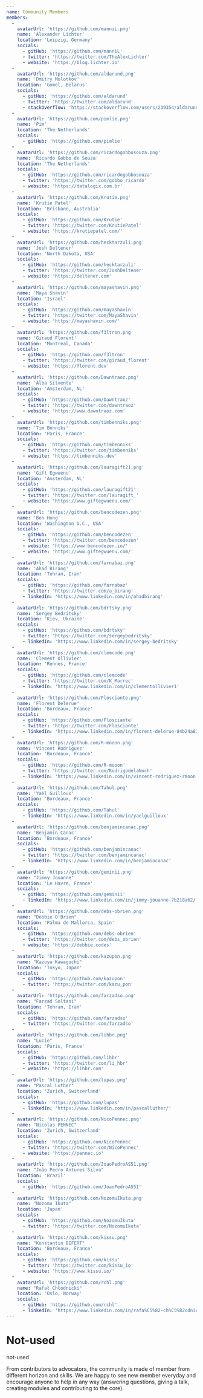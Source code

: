 ```yaml
---
name: Community Members
members:
  -
    avatarUrl: 'https://github.com/manniL.png'
    name: 'Alexander Lichter'
    location: 'Leipzig, Germany'
    socials:
      - gitHub: 'https://github.com/manniL'
      - twitter: 'https://twitter.com/TheAlexLichter'
      - website: 'https://blog.lichter.io'
  -
    avatarUrl: 'https://github.com/aldarund.png'
    name: 'Dmitry Molotkov'
    location: 'Gomel, Belarus'
    socials:
      - gitHub: 'https://github.com/aldarund'
      - twitter: 'https://twitter.com/aldarund'
      - stackOverflow: 'https://stackoverflow.com/users/239354/aldarund'
  -
    avatarUrl: 'https://github.com/pimlie.png'
    name: 'Pim'
    location: 'The Netherlands'
    socials:
      - gitHub: 'https://github.com/pimlie'
  -
    avatarUrl: 'https://github.com/ricardogobbosouza.png'
    name: 'Ricardo Gobbo de Souza'
    location: 'The Netherlands'
    socials:
      - gitHub: 'https://github.com/ricardogobbosouza'
      - twitter: 'https://twitter.com/gobbo_ricardo'
      - website: 'https://datalogix.com.br'
  -
    avatarUrl: 'https://github.com/Krutie.png'
    name: 'Krutie Patel'
    location: 'Brisbane, Australia'
    socials:
      - gitHub: 'https://github.com/Krutie'
      - twitter: 'https://twitter.com/KrutiePatel'
      - website: 'https://krutiepatel.com/'
  -
    avatarUrl: 'https://github.com/hecktarzuli.png'
    name: 'Josh Deltener'
    location: 'North Dakota, USA'
    socials:
      - gitHub: 'https://github.com/hecktarzuli'
      - twitter: 'https://twitter.com/JoshDeltener'
      - website: 'https://deltener.com'
  -
    avatarUrl: 'https://github.com/mayashavin.png'
    name: 'Maya Shavin'
    location: 'Israel'
    socials:
      - gitHub: 'https://github.com/mayashavin'
      - twitter: 'https://twitter.com/MayaShavin'
      - website: 'https://mayashavin.com/'
  -
    avatarUrl: 'https://github.com/f3ltron.png'
    name: 'Giraud Florent'
    location: 'Montreal, Canada'
    socials:
      - gitHub: 'https://github.com/f3ltron'
      - twitter: 'https://twitter.com/giraud_florent'
      - website: 'https://florent.dev'
  -
    avatarUrl: 'https://github.com/Dawntraoz.png'
    name: 'Alba Silvente'
    location: 'Amsterdam, NL'
    socials:
      - gitHub: 'https://github.com/Dawntraoz'
      - twitter: 'https://twitter.com/dawntraoz'
      - website: 'https://www.dawntraoz.com'
  -
    avatarUrl: 'https://github.com/timbenniks.png'
    name: 'Tim Benniks'
    location: 'Paris, France'
    socials:
      - gitHub: 'https://github.com/timbenniks'
      - twitter: 'https://twitter.com/timbenniks'
      - website: 'https://timbenniks.dev'
  -
    avatarUrl: 'https://github.com/lauragift21.png'
    name: 'Gift Egwuenu'
    location: 'Amsterdam, NL'
    socials:
      - gitHub: 'https://github.com/lauragift21'
      - twitter: 'https://twitter.com/lauragift_'
      - website: 'https://www.giftegwuenu.com/'
  -
    avatarUrl: 'https://github.com/bencodezen.png'
    name: 'Ben Hong'
    location: 'Washington D.C., USA'
    socials:
      - gitHub: 'https://github.com/bencodezen'
      - twitter: 'https://twitter.com/bencodezen'
      - website: 'https://www.bencodezen.io/'
      - website: 'https://www.giftegwuenu.com/'
  -
    avatarUrl: 'https://github.com/farnabaz.png'
    name: 'Ahad Birang'
    location: 'Tehran, Iran'
    socials:
      - gitHub: 'https://github.com/farnabaz'
      - twitter: 'https://twitter.com/a_birang'
      - linkedIn: 'https://www.linkedin.com/in/ahadbirang'
  -
    avatarUrl: 'https://github.com/bdrtsky.png'
    name: 'Sergey Bedritsky'
    location: 'Kiev, Ukraine'
    socials:
      - gitHub: 'https://github.com/bdrtsky'
      - twitter: 'https://twitter.com/sergeybedritsky'
      - linkedIn: 'https://www.linkedin.com/in/sergey-bedritsky'
  -
    avatarUrl: 'https://github.com/clemcode.png'
    name: 'Clement Ollivier'
    location: 'Rennes, France'
    socials:
      - gitHub: 'https://github.com/clemcode'
      - twitter: 'https://twitter.com/K_Marrec'
      - linkedIn: 'https://www.linkedin.com/in/clementollivier1'
  -
    avatarUrl: 'https://github.com/Flosciante.png'
    name: 'Florent Delerue'
    location: 'Bordeaux, France'
    socials:
      - gitHub: 'https://github.com/Flosciante'
      - twitter: 'https://twitter.com/Flosciante'
      - linkedIn: 'https://www.linkedin.com/in/florent-delerue-84b24a83'
  -
    avatarUrl: 'https://github.com/R-mooon.png'
    name: 'Vincent Rodriguez'
    location: 'Bordeaux, France'
    socials:
      - gitHub: 'https://github.com/R-mooon'
      - twitter: 'https://twitter.com/RodrigodelaNoch'
      - linkedIn: 'https://www.linkedin.com/in/vincent-rodriguez-rmoon'
  -
    avatarUrl: 'https://github.com/Tahul.png'
    name: 'Yaël Guilloux'
    location: 'Bordeaux, France'
    socials:
      - gitHub: 'https://github.com/Tahul'
      - linkedIn: 'https://www.linkedin.com/in/yaelguilloux'
  -
    avatarUrl: 'https://github.com/benjamincanac.png'
    name: 'Benjamin Canac'
    location: 'Bordeaux, France'
    socials:
      - gitHub: 'https://github.com/benjamincanac'
      - twitter: 'https://twitter.com/benjamincanac'
      - linkedIn: 'https://www.linkedin.com/in/benjamincanac'
  -
    avatarUrl: 'https://github.com/geminii.png'
    name: "Jimmy Jouanne"
    location: 'Le Havre, France'
    socials:
      - gitHub: 'https://github.com/geminii'
      - linkedIn: 'https://www.linkedin.com/in/jimmy-jouanne-7b218a62/'
  -
    avatarUrl: 'https://github.com/debs-obrien.png'
    name: "Debbie O'Brien"
    location: 'Palma de Mallorca, Spain'
    socials:
      - gitHub: 'https://github.com/debs-obrien'
      - twitter: 'https://twitter.com/debs_obrien'
      - website: 'https://debbie.codes'
  -
    avatarUrl: 'https://github.com/kazupon.png'
    name: "Kazuya Kawaguchi"
    location: 'Tokyo, Japan'
    socials:
      - gitHub: 'https://github.com/kazupon'
      - twitter: 'https://twitter.com/kazu_pon'
  -
    avatarUrl: 'https://github.com/farzadso.png'
    name: "Farzad Soltani"
    location: 'Tehran, Iran'
    socials:
      - gitHub: 'https://github.com/farzadso'
      - twitter: 'https://twitter.com/farzadso'
  -
    avatarUrl: 'https://github.com/lihbr.png'
    name: "Lucie"
    location: 'Paris, France'
    socials:
      - gitHub: 'https://github.com/lihbr'
      - twitter: 'https://twitter.com/li_hbr'
      - website: 'https://lihbr.com'
  -
    avatarUrl: 'https://github.com/lupas.png'
    name: "Pascal Luther"
    location: 'Zurich, Switzerland'
    socials:
      - gitHub: 'https://github.com/lupas'
      - linkedIn: 'https://www.linkedin.com/in/pascalluther/'
  -
    avatarUrl: 'https://github.com/NicoPennec.png'
    name: "Nicolas PENNEC"
    location: 'Zurich, Switzerland'
    socials:
      - gitHub: 'https://github.com/NicoPennec'
      - twitter: 'https://twitter.com/NicoPennec'
      - website: 'https://pennec.io'
  -
    avatarUrl: 'https://github.com/JoaoPedroAS51.png'
    name: "João Pedro Antunes Silva"
    location: 'Brazil'
    socials:
      - gitHub: 'https://github.com/JoaoPedroAS51'
  -
    avatarUrl: 'https://github.com/NozomuIkuta.png'
    name: "Nozomu Ikuta"
    location: 'Japan'
    socials:
      - gitHub: 'https://github.com/NozomuIkuta'
      - twitter: 'https://twitter.com/NozomuIkuta'
  -
    avatarUrl: 'https://github.com/kissu.png'
    name: "Konstantin BIFERT"
    location: 'Bordeaux, France'
    socials:
      - gitHub: 'https://github.com/kissu'
      - twitter: 'https://twitter.com/kissu_io'
      - website: 'https://www.kissu.io/'
  -
    avatarUrl: 'https://github.com/rchl.png'
    name: "Rafał Chłodnicki"
    location: 'Oslo, Norway'
    socials:
      - gitHub: 'https://github.com/rchl'
      - linkedIn: 'https://www.linkedin.com/in/rafa%C5%82-ch%C5%82odnicki-1307b0b7/'
---
```


# Not-used

not-used

From contributors to advocators, the community is made of member from different horizon and skills. We are happy to see new member everyday and encourage anyone to help in any way (answering questions, giving a talk, creating modules and contributing to the core).
